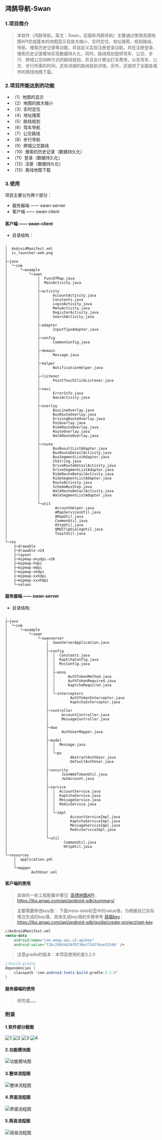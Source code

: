 ## 鸿鹄导航-Swan
### 1.项目简介
> 本软件（鸿鹄导航，英文：Swan，后面称鸿鹄导航）主要通过使用高德地图API完成基本的地图显示及放大缩小、实时定位、地址搜索、规划路线、导航、搜索历史记录等功能，并自定义实现注册登录功能。并在注册登录、搜索历史记录模块实现数据持久化，同时，路线规划提供驾车、公交、步行、跨城公交四种方式的路线规划，并且会计算出打车费用，以及驾车、公交、步行所需的时间，还有详细的路线规划详情，另外，还提供了全国各城市的离线地图下载。

### 2.项目所能达到的功能
- （1）地图的显示
- （2）地图的放大缩小
- （3）实时定位
- （4）地址搜索
- （5）路线规划
- （6）驾车导航
- （7）公交路线
- （8）步行导航
- （9）跨城公交路线
- （10）搜索的历史记录（数据持久化）
- （11）登录（数据持久化）
- （12）注册（数据持久化）
- （13）离线地图下载

### 3.使用
项目主要分为两个部分：
- 服务器端 —— swan-server
- 客户端 —— swan-client
#### 客户端 —— swan-client
- 目录结构：

```
.
│  AndroidManifest.xml
│  ic_launcher-web.png
│
├─java
│  └─com
│      └─example
│          └─swan
│              │  FuncOfMap.java
│              │  MainActivity.java
│              │
│              ├─activity
│              │      AccountActivity.java
│              │      Constants.java
│              │      LoginActivity.java
│              │      MenuActivity.java
│              │      RegisterActivity.java
│              │      SearchActivity.java
│              │
│              ├─adapter
│              │      InputTipsAdapter.java
│              │
│              ├─config
│              │      CommonConfig.java
│              │
│              ├─domain
│              │      Message.java
│              │
│              ├─helper
│              │      NotificationHelper.java
│              │
│              ├─listener
│              │      PointTouchClickListener.java
│              │
│              ├─navi
│              │      ErrorInfo.java
│              │      NaviActivity.java
│              │
│              ├─overlay
│              │      BusLineOverlay.java
│              │      BusRouteOverlay.java
│              │      DrivingRouteOverlay.java
│              │      PoiOverlay.java
│              │      RideRouteOverlay.java
│              │      RouteOverlay.java
│              │      WalkRouteOverlay.java
│              │
│              ├─route
│              │      BusResultListAdapter.java
│              │      BusRouteDetailActivity.java
│              │      BusSegmentListAdapter.java
│              │      ChString.java
│              │      DriveRouteDetailActivity.java
│              │      DriveSegmentListAdapter.java
│              │      RideRouteDetailActivity.java
│              │      RideSegmentListAdapter.java
│              │      RouteActivity.java
│              │      SchemeBusStep.java
│              │      WalkRouteDetailActivity.java
│              │      WalkSegmentListAdapter.java
│              │
│              └─util
│                      AccountHelper.java
│                      AMapServicesUtil.java
│                      AMapUtil.java
│                      CommonUtil.java
│                      HttpUtil.java
│                      QMUITipDialogUtil.java
│                      ToastUtil.java
│
└─res
    ├─drawable
    ├─drawable-v24
    ├─layout
    ├─mipmap-anydpi-v26
    ├─mipmap-hdpi
    ├─mipmap-mdpi
    ├─mipmap-xhdpi
    ├─mipmap-xxhdpi
    ├─mipmap-xxxhdpi
    └─values
```
#### 服务器端 —— swan-server
- 目录结构:
```
.
├─java
│  └─com
│      └─example
│          └─swan
│              └─swanserver
│                  │  SwanServerApplication.java
│                  │
│                  ├─config
│                  │  │  Constants.java
│                  │  │  KaptchaConfig.java
│                  │  │  MvcConfig.java
│                  │  │
│                  │  ├─anno
│                  │  │      AuthTokenMethod.java
│                  │  │      AuthTokenRequired.java
│                  │  │      KaptchaRequired.java
│                  │  │
│                  │  └─interceptors
│                  │          AuthTokenInterceptor.java
│                  │          KaptchaInterceptor.java
│                  │
│                  ├─controller
│                  │      AccountController.java
│                  │      MessageController.java
│                  │
│                  ├─dao
│                  │      AuthUserMapper.java
│                  │
│                  ├─model
│                  │  │  Message.java
│                  │  │
│                  │  └─po
│                  │          AbstractAuthUser.java
│                  │          DefaultAuthUser.java
│                  │
│                  ├─security
│                  │      JsonWebTokenUtil.java
│                  │      JwtAccount.java
│                  │
│                  ├─service
│                  │  │  AccountService.java
│                  │  │  KaptchaService.java
│                  │  │  MessageService.java
│                  │  │  RedisService.java
│                  │  │
│                  │  └─impl
│                  │          AccountServiceImpl.java
│                  │          KaptchaServiceImpl.java
│                  │          MessageServiceImpl.java
│                  │          RedisServiceImpl.java
│                  │
│                  └─util
│                          CommonUtil.java
│                          HttpUtil.java
│
└─resources
    │  application.yml
    │
    └─mapper
            AuthUser.xml
```
#### 客户端的使用
> 具体的一些工程配置步骤见: [高德地图API](https://lbs.amap.com/api/android-sdk/summary/) :  https://lbs.amap.com/api/android-sdk/summary/

> 主要需要修改key值：
下面meta-data标签中的value值，为根据自己实际情况生成的key值，具体生成key值的步骤参考 [获取key](https://lbs.amap.com/api/android-sdk/guide/create-project/get-key) : https://lbs.amap.com/api/android-sdk/guide/create-project/get-key

```xml
//AndroidManifest.xml
<meta-data
    android:name="com.amap.api.v2.apikey"
    android:value="f26c29924428f8738e37242f6ae5254b" />
```
> 注意gradle的版本：本项目使用的是3.2.0
```java
//build.gradle
dependencies {
    classpath 'com.android.tools.build:gradle:3.2.0'
}
```
#### 服务器端的使用
> 待完成。。。



### 附录
#### 1.软件部分截图
![1](./markdown-img/1.jpeg)
![2](./markdown-img/2.jpeg)
![3](./markdown-img/3.jpeg)
![4](./markdown-img/4.jpeg)
#### 2.功能模块图
![功能模块图](./markdown-img/功能模块图.jpeg)
#### 3.整体流程图
![整体流程图](./markdown-img/整体流程图.png)
#### 4.界面流程图
![界面流程图](./markdown-img/界面流程图.png)
#### 5.简易流程图
![简易流程图](./markdown-img/简易流程图.png)




